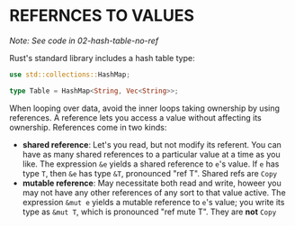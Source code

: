 # REFERNCES TO VALUES

_Note: See code in 02-hash-table-no-ref_

Rust's standard library includes a hash table type:

```rust
use std::collections::HashMap;

type Table = HashMap<String, Vec<String>>;
```

When looping over data, avoid the inner loops taking ownership by using
references. A reference lets you access a value without affecting its
ownership. References come in two kinds:

- **shared reference**: Let's you read, but not modify its referent. You can
  have as many shared references to a particular value at a time as you like.
  The expression `&e` yields a shared reference to `e`'s value. If `e` has
  type `T`, then `&e` has type `&T`, pronounced "ref T". Shared refs are `Copy`
- **mutable reference**: May necessitate both read and write, howeer you may
  not have any other references of any sort to that value active. The
  expression `&mut e` yields a mutable reference to `e`'s value; you write its
  type as `&mut T`, which is pronounced "ref mute T". They are **not** `Copy`
